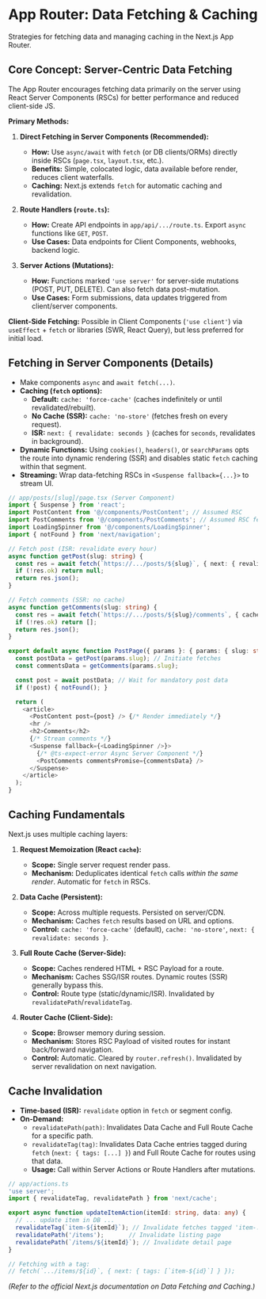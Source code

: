 # App Router: Data Fetching & Caching

Strategies for fetching data and managing caching in the Next.js App Router.

## Core Concept: Server-Centric Data Fetching

The App Router encourages fetching data primarily on the server using React Server Components (RSCs) for better performance and reduced client-side JS.

**Primary Methods:**

1.  **Direct Fetching in Server Components (Recommended):**
    *   **How:** Use `async/await` with `fetch` (or DB clients/ORMs) directly inside RSCs (`page.tsx`, `layout.tsx`, etc.).
    *   **Benefits:** Simple, colocated logic, data available before render, reduces client waterfalls.
    *   **Caching:** Next.js extends `fetch` for automatic caching and revalidation.

2.  **Route Handlers (`route.ts`):**
    *   **How:** Create API endpoints in `app/api/.../route.ts`. Export `async` functions like `GET`, `POST`.
    *   **Use Cases:** Data endpoints for Client Components, webhooks, backend logic.

3.  **Server Actions (Mutations):**
    *   **How:** Functions marked `'use server'` for server-side mutations (POST, PUT, DELETE). Can also fetch data post-mutation.
    *   **Use Cases:** Form submissions, data updates triggered from client/server components.

**Client-Side Fetching:** Possible in Client Components (`'use client'`) via `useEffect` + `fetch` or libraries (SWR, React Query), but less preferred for initial load.

## Fetching in Server Components (Details)

*   Make components `async` and `await fetch(...)`.
*   **Caching (`fetch` options):**
    *   **Default:** `cache: 'force-cache'` (caches indefinitely or until revalidated/rebuilt).
    *   **No Cache (SSR):** `cache: 'no-store'` (fetches fresh on every request).
    *   **ISR:** `next: { revalidate: seconds }` (caches for `seconds`, revalidates in background).
*   **Dynamic Functions:** Using `cookies()`, `headers()`, or `searchParams` opts the route into dynamic rendering (SSR) and disables static `fetch` caching within that segment.
*   **Streaming:** Wrap data-fetching RSCs in `<Suspense fallback={...}>` to stream UI.

```typescript
// app/posts/[slug]/page.tsx (Server Component)
import { Suspense } from 'react';
import PostContent from '@/components/PostContent'; // Assumed RSC
import PostComments from '@/components/PostComments'; // Assumed RSC fetching comments
import LoadingSpinner from '@/components/LoadingSpinner';
import { notFound } from 'next/navigation';

// Fetch post (ISR: revalidate every hour)
async function getPost(slug: string) {
  const res = await fetch(`https://.../posts/${slug}`, { next: { revalidate: 3600 } });
  if (!res.ok) return null;
  return res.json();
}

// Fetch comments (SSR: no cache)
async function getComments(slug: string) {
  const res = await fetch(`https://.../posts/${slug}/comments`, { cache: 'no-store' });
  if (!res.ok) return [];
  return res.json();
}

export default async function PostPage({ params }: { params: { slug: string } }) {
  const postData = getPost(params.slug); // Initiate fetches
  const commentsData = getComments(params.slug);

  const post = await postData; // Wait for mandatory post data
  if (!post) { notFound(); }

  return (
    <article>
      <PostContent post={post} /> {/* Render immediately */}
      <hr />
      <h2>Comments</h2>
      {/* Stream comments */}
      <Suspense fallback={<LoadingSpinner />}>
        {/* @ts-expect-error Async Server Component */}
        <PostComments commentsPromise={commentsData} />
      </Suspense>
    </article>
  );
}
```

## Caching Fundamentals

Next.js uses multiple caching layers:

1.  **Request Memoization (React `cache`):**
    *   **Scope:** Single server request render pass.
    *   **Mechanism:** Deduplicates identical `fetch` calls *within the same render*. Automatic for `fetch` in RSCs.

2.  **Data Cache (Persistent):**
    *   **Scope:** Across multiple requests. Persisted on server/CDN.
    *   **Mechanism:** Caches `fetch` results based on URL and options.
    *   **Control:** `cache: 'force-cache'` (default), `cache: 'no-store'`, `next: { revalidate: seconds }`.

3.  **Full Route Cache (Server-Side):**
    *   **Scope:** Caches rendered HTML + RSC Payload for a route.
    *   **Mechanism:** Caches SSG/ISR routes. Dynamic routes (SSR) generally bypass this.
    *   **Control:** Route type (static/dynamic/ISR). Invalidated by `revalidatePath`/`revalidateTag`.

4.  **Router Cache (Client-Side):**
    *   **Scope:** Browser memory during session.
    *   **Mechanism:** Stores RSC Payload of visited routes for instant back/forward navigation.
    *   **Control:** Automatic. Cleared by `router.refresh()`. Invalidated by server revalidation on next navigation.

## Cache Invalidation

*   **Time-based (ISR):** `revalidate` option in `fetch` or segment config.
*   **On-Demand:**
    *   `revalidatePath(path)`: Invalidates Data Cache and Full Route Cache for a specific path.
    *   `revalidateTag(tag)`: Invalidates Data Cache entries tagged during `fetch` (`next: { tags: [...] }`) and Full Route Cache for routes using that data.
    *   **Usage:** Call within Server Actions or Route Handlers after mutations.

```typescript
// app/actions.ts
'use server';
import { revalidateTag, revalidatePath } from 'next/cache';

export async function updateItemAction(itemId: string, data: any) {
  // ... update item in DB ...
  revalidateTag(`item-${itemId}`); // Invalidate fetches tagged 'item-...'
  revalidatePath('/items');       // Invalidate listing page
  revalidatePath(`/items/${itemId}`); // Invalidate detail page
}

// Fetching with a tag:
// fetch(`.../items/${id}`, { next: { tags: [`item-${id}`] } });
```

*(Refer to the official Next.js documentation on Data Fetching and Caching.)*